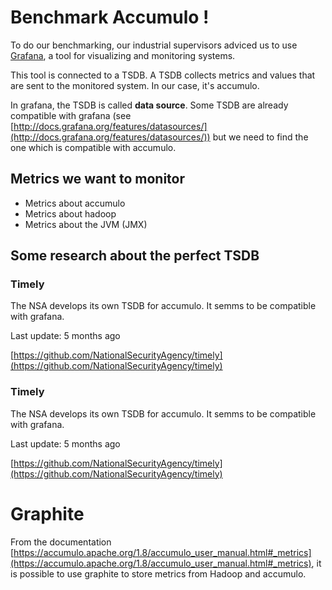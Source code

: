 # Benchmark Accumulo !

To do our benchmarking, our industrial supervisors
adviced us to use [Grafana](https://grafana.com/), a tool for visualizing and monitoring systems.

This tool is connected to a TSDB. A TSDB collects metrics and values that are sent to the monitored system. In our case, it's accumulo.

In grafana, the TSDB is called **data source**. Some TSDB are already compatible with grafana (see [http://docs.grafana.org/features/datasources/](http://docs.grafana.org/features/datasources/)) but we need to find the one which is compatible with accumulo.


## Metrics we want to monitor

 - Metrics about accumulo
 - Metrics about hadoop
 - Metrics about the JVM (JMX)


## Some research about the perfect TSDB

### Timely

The NSA develops its own TSDB for accumulo. It semms to be compatible with grafana.

Last update: 5 months ago

[https://github.com/NationalSecurityAgency/timely](https://github.com/NationalSecurityAgency/timely)


### Timely

The NSA develops its own TSDB for accumulo. It semms to be compatible with grafana.

Last update: 5 months ago

[https://github.com/NationalSecurityAgency/timely](https://github.com/NationalSecurityAgency/timely)


# Graphite

From the documentation [https://accumulo.apache.org/1.8/accumulo_user_manual.html#_metrics](https://accumulo.apache.org/1.8/accumulo_user_manual.html#_metrics), it is possible to use graphite to store metrics from Hadoop and accumulo.